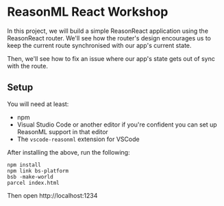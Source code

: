 # ReasonML React Workshop

In this project, we will build a simple ReasonReact application using the
ReasonReact router. We'll see how the router's design encourages us to
keep the current route synchronised with our app's current state.

Then, we'll see how to fix an issue where our app's state gets out of
sync with the route.

## Setup

You will need at least:

- npm
- Visual Studio Code or another editor if you're confident you can set up
  ReasonML support in that editor
- The `vscode-reasonml` extension for VSCode

After installing the above, run the following:

    npm install
    npm link bs-platform
    bsb -make-world
    parcel index.html

Then open http://localhost:1234

